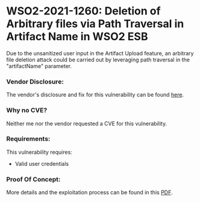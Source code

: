 # WSO2-2021-1260: Deletion of Arbitrary files via Path Traversal in Artifact Name in WSO2 ESB

Due to the unsanitized user input in the Artifact Upload feature, an arbitrary file deletion attack could be carried out by leveraging path traversal in the "artifactName" parameter.

### Vendor Disclosure:

The vendor's disclosure and fix for this vulnerability can be found [here](https://security.docs.wso2.com/en/latest/security-announcements/security-advisories/2021/WSO2-2021-1260/).

### Why no CVE?

Neither me nor the vendor requested a CVE for this vulnerability.

### Requirements:

This vulnerability requires:
<br/>
- Valid user credentials

### Proof Of Concept:

More details and the exploitation process can be found in this [PDF](https://github.com/mbadanoiu/WSO2-2021-1260/blob/main/WSO2%20ESB%20-%20WSO2-2021-1260.pdf).

